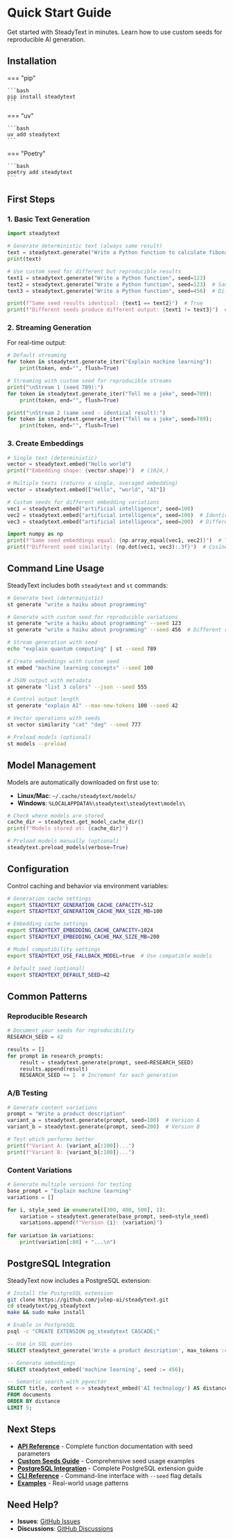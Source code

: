 # Quick Start Guide

Get started with SteadyText in minutes. Learn how to use custom seeds for reproducible AI generation.

## Installation

=== "pip"

    ```bash
    pip install steadytext
    ```

=== "uv"

    ```bash
    uv add steadytext
    ```

=== "Poetry"

    ```bash
    poetry add steadytext
    ```

## First Steps

### 1. Basic Text Generation

```python
import steadytext

# Generate deterministic text (always same result)
text = steadytext.generate("Write a Python function to calculate fibonacci")
print(text)

# Use custom seed for different but reproducible results
text1 = steadytext.generate("Write a Python function", seed=123)
text2 = steadytext.generate("Write a Python function", seed=123)  # Same as text1
text3 = steadytext.generate("Write a Python function", seed=456)  # Different result

print(f"Same seed results identical: {text1 == text2}")  # True
print(f"Different seeds produce different output: {text1 != text3}")  # True
```

### 2. Streaming Generation

For real-time output:

```python
# Default streaming
for token in steadytext.generate_iter("Explain machine learning"):
    print(token, end="", flush=True)

# Streaming with custom seed for reproducible streams
print("\nStream 1 (seed 789):")
for token in steadytext.generate_iter("Tell me a joke", seed=789):
    print(token, end="", flush=True)

print("\nStream 2 (same seed - identical result):")
for token in steadytext.generate_iter("Tell me a joke", seed=789):
    print(token, end="", flush=True)
```

### 3. Create Embeddings

```python
# Single text (deterministic)
vector = steadytext.embed("Hello world")
print(f"Embedding shape: {vector.shape}")  # (1024,)

# Multiple texts (returns a single, averaged embedding)
vector = steadytext.embed(["Hello", "world", "AI"])

# Custom seeds for different embedding variations
vec1 = steadytext.embed("artificial intelligence", seed=100)
vec2 = steadytext.embed("artificial intelligence", seed=100)  # Identical
vec3 = steadytext.embed("artificial intelligence", seed=200)  # Different

import numpy as np
print(f"Same seed embeddings equal: {np.array_equal(vec1, vec2)}")  # True
print(f"Different seed similarity: {np.dot(vec1, vec3):.3f}")  # Cosine similarity
```

## Command Line Usage

SteadyText includes both `steadytext` and `st` commands:

```bash
# Generate text (deterministic)
st generate "write a haiku about programming"

# Generate with custom seed for reproducible variations
st generate "write a haiku about programming" --seed 123
st generate "write a haiku about programming" --seed 456  # Different result

# Stream generation with seed
echo "explain quantum computing" | st --seed 789

# Create embeddings with custom seed
st embed "machine learning concepts" --seed 100

# JSON output with metadata
st generate "list 3 colors" --json --seed 555

# Control output length
st generate "explain AI" --max-new-tokens 100 --seed 42

# Vector operations with seeds
st vector similarity "cat" "dog" --seed 777

# Preload models (optional)
st models --preload
```

## Model Management

Models are automatically downloaded on first use to:

- **Linux/Mac**: `~/.cache/steadytext/models/`
- **Windows**: `%LOCALAPPDATA%\steadytext\steadytext\models\`

```python
# Check where models are stored
cache_dir = steadytext.get_model_cache_dir()
print(f"Models stored at: {cache_dir}")

# Preload models manually (optional)
steadytext.preload_models(verbose=True)
```

## Configuration

Control caching and behavior via environment variables:

```bash
# Generation cache settings
export STEADYTEXT_GENERATION_CACHE_CAPACITY=512
export STEADYTEXT_GENERATION_CACHE_MAX_SIZE_MB=100

# Embedding cache settings  
export STEADYTEXT_EMBEDDING_CACHE_CAPACITY=1024
export STEADYTEXT_EMBEDDING_CACHE_MAX_SIZE_MB=200

# Model compatibility settings
export STEADYTEXT_USE_FALLBACK_MODEL=true  # Use compatible models

# Default seed (optional)
export STEADYTEXT_DEFAULT_SEED=42
```

## Common Patterns

### Reproducible Research

```python
# Document your seeds for reproducibility
RESEARCH_SEED = 42

results = []
for prompt in research_prompts:
    result = steadytext.generate(prompt, seed=RESEARCH_SEED)
    results.append(result)
    RESEARCH_SEED += 1  # Increment for each generation
```

### A/B Testing

```python
# Generate content variations
prompt = "Write a product description"
variant_a = steadytext.generate(prompt, seed=100)  # Version A
variant_b = steadytext.generate(prompt, seed=200)  # Version B

# Test which performs better
print(f"Variant A: {variant_a[:100]}...")
print(f"Variant B: {variant_b[:100]}...")
```

### Content Variations

```python
# Generate multiple versions for testing
base_prompt = "Explain machine learning"
variations = []

for i, style_seed in enumerate([300, 400, 500], 1):
    variation = steadytext.generate(base_prompt, seed=style_seed)
    variations.append(f"Version {i}: {variation}")
    
for variation in variations:
    print(variation[:80] + "...\n")
```

## PostgreSQL Integration

SteadyText now includes a PostgreSQL extension:

```bash
# Install the PostgreSQL extension
git clone https://github.com/julep-ai/steadytext.git
cd steadytext/pg_steadytext
make && sudo make install

# Enable in PostgreSQL
psql -c "CREATE EXTENSION pg_steadytext CASCADE;"
```

```sql
-- Use in SQL queries
SELECT steadytext_generate('Write a product description', max_tokens := 200, seed := 123);

-- Generate embeddings
SELECT steadytext_embed('machine learning', seed := 456);

-- Semantic search with pgvector
SELECT title, content <-> steadytext_embed('AI technology') AS distance
FROM documents
ORDER BY distance
LIMIT 5;
```

## Next Steps

- **[API Reference](api/)** - Complete function documentation with seed parameters
- **[Custom Seeds Guide](examples/custom-seeds.md)** - Comprehensive seed usage examples
- **[PostgreSQL Integration](postgresql-extension.md)** - Complete PostgreSQL extension guide
- **[CLI Reference](api/cli.md)** - Command-line interface with `--seed` flag details
- **[Examples](examples/)** - Real-world usage patterns

## Need Help?

- **Issues**: [GitHub Issues](https://github.com/julep-ai/steadytext/issues)
- **Discussions**: [GitHub Discussions](https://github.com/julep-ai/steadytext/discussions)